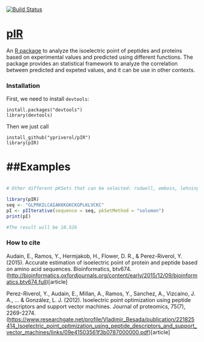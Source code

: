 [![Build Status](https://travis-ci.org/ypriverol/pIR.svg?branch=master)](https://travis-ci.org/ypriverol/pIR)

[pIR](https://github.com/ypriverol/pIR)
======

An [R package](https://github.com/ypriverol/pIR) to analyze the isoelectric point of peptides and proteins based on experimental values and predicted using different functions. The package provides an statistical framework to analyze the correlation between predicted and expeted values, and it can be use in other contexts.

### Installation  

First, we need to install `devtools`:  

    install.packages("devtools")
    library(devtools)
   
Then we just call  

    install_github("ypriverol/pIR")
    library(pIR)

##Examples
=================

```R

# Other different pKSets that can be selected: rodwell, emboss, lehninger, grimsley, patrickios, DtaSelect

library(pIR)
seq <- "GLPRKILCAIAKKKGKCKGPLKLVCKC"
pI <- pIIterative(sequence = seq, pkSetMethod = "solomon")
print(pI)

#The result will be 10.526

```

### How to cite

Audain, E., Ramos, Y., Hermjakob, H., Flower, D. R., & Perez-Riverol, Y. (2015). Accurate estimation of isoelectric point of protein and peptide based on amino acid sequences. Bioinformatics, btv674. (http://bioinformatics.oxfordjournals.org/content/early/2015/12/09/bioinformatics.btv674.full)[article]

Perez-Riverol, Y., Audain, E., Millan, A., Ramos, Y., Sanchez, A., Vizcaíno, J. A., ... & González, L. J. (2012). Isoelectric point optimization using peptide descriptors and support vector machines. Journal of proteomics, 75(7), 2269-2274. (https://www.researchgate.net/profile/Vladimir_Besada/publication/221825414_Isoelectric_point_optimization_using_peptide_descriptors_and_support_vector_machines/links/09e41503561f3b0787000000.pdf)[article]




